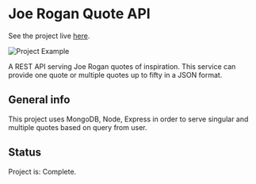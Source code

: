 # Joe Rogan Quote API
See the project live [here](https://joe-rogan-quote-api.glitch.me/).

![Project Example](https://cdn.glitch.com/b52ddbcb-7a27-4e87-9e5b-c82fa783b93c%2FScreen%20Shot%202019-08-28%20at%204.51.55%20PM.png?v=1567044677053)

A REST API serving Joe Rogan quotes of inspiration. This service can provide one quote or multiple quotes up to fifty in a JSON format. 

## General info
This project uses MongoDB, Node, Express in order to serve singular and multiple quotes based on query from user.

## Status
Project is: Complete.

